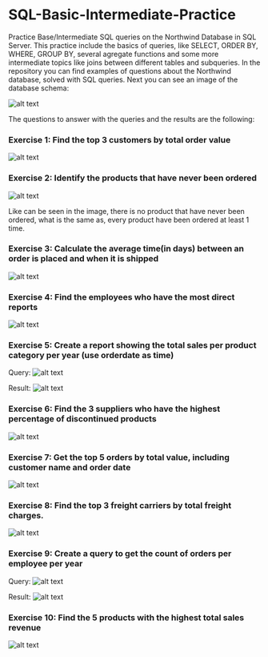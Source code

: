 # SQL-Basic-Intermediate-Practice

Practice Base/Intermediate SQL queries on the Northwind Database in SQL Server.
This practice include the basics of queries, like SELECT, ORDER BY, WHERE, GROUP BY, several agregate functions and some more intermediate topics like joins between different tables and subqueries.
In the repository you can find examples of questions about the Northwind database, solved with SQL queries.
Next you can see an image of the database schema:

![alt text](Database/Northwind-major8.png)

The questions to answer with the queries and the results are the following:

### Exercise 1: Find the top 3 customers by total order value

![alt text](Results/exercise1-NW-result.png)

### Exercise 2: Identify the products that have never been ordered

![alt text](Results/exercise2-NW-result.png)

Like can be seen in the image, there is no product that have never been ordered, what is the same as, every product have been ordered at least 1 time.

### Exercise 3: Calculate the average time(in days) between an order is placed and when it is shipped

![alt text](Results/exercise3-NW-result.png)

### Exercise 4: Find the employees who have the most direct reports

![alt text](Results/exercise4-NW-result.png)

### Exercise 5: Create a report showing the total sales per product category per year (use orderdate as time)

Query:
![alt text](Results/exercise5-NW-SQL-query.png)

Result:
![alt text](Results/exercise5-NW-result.png)

### Exercise 6: Find the 3 suppliers who have the highest percentage of discontinued products

![alt text](Results/exercise6-NW-result.png)

### Exercise 7: Get the top 5 orders by total value, including customer name and order date

![alt text](Results/exercise7-NW-result.png)

### Exercise 8: Find the top 3 freight carriers by total freight charges.

![alt text](Results/exercise8-NW-result.png)

### Exercise 9: Create a query to get the count of orders per employee per year

Query:
![alt text](Results/exercise9-NW-SQL-query.png)

Result:
![alt text](Results/exercise9-NW-result.png)

### Exercise 10: Find the 5 products with the highest total sales revenue

![alt text](Results/exercise10-NW-result.png)
